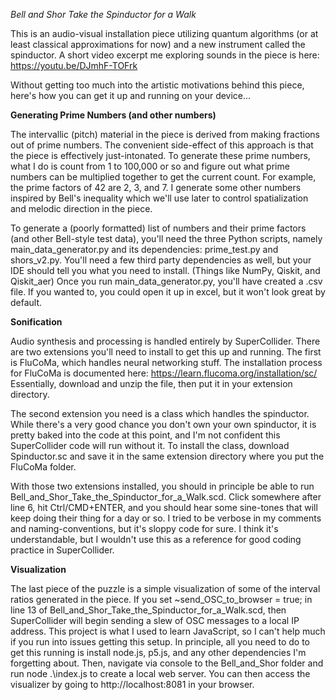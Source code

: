 _Bell and Shor Take the Spinductor for a Walk_

This is an audio-visual installation piece utilizing quantum algorithms (or at least classical approximations for now) and a new instrument called the spinductor. 
A short video excerpt me exploring sounds in the piece is here: https://youtu.be/DJmhF-TOFrk 

Without getting too much into the artistic motivations behind this piece, here's how you can get it up and running on your device...

**Generating Prime Numbers (and other numbers)**

The intervallic (pitch) material in the piece is derived from making fractions out of prime numbers. 
The convenient side-effect of this approach is that the piece is effectively just-intonated.
To generate these prime numbers, what I do is count from 1 to 100,000 or so and figure out what prime numbers can be multiplied together to get the current count.
For example, the prime factors of 42 are 2, 3, and 7.
I generate some other numbers inspired by Bell's inequality which we'll use later to control spatialization and melodic direction in the piece.

To generate a (poorly formatted) list of numbers and their prime factors (and other Bell-style test data), you'll need the three Python scripts, namely main_data_generator.py and its dependencies: prime_test.py and shors_v2.py.
You'll need a few third party dependencies as well, but your IDE should tell you what you need to install. (Things like NumPy, Qiskit, and Qiskit_aer)
Once you run main_data_generator.py, you'll have created a .csv file. If you wanted to, you could open it up in excel, but it won't look great by default.

**Sonification**

Audio synthesis and processing is handled entirely by SuperCollider. 
There are two extensions you'll need to install to get this up and running. 
The first is FluCoMa, which handles neural networking stuff.
The installation process for FluCoMa is documented here: https://learn.flucoma.org/installation/sc/
Essentially, download and unzip the file, then put it in your extension directory.

The second extension you need is a class which handles the spinductor. 
While there's a very good chance you don't own your own spinductor, it is pretty baked into the code at this point, and I'm not confident this SuperCollider code will run without it.
To install the class, download Spinductor.sc and save it in the same extension directory where you put the FluCoMa folder.

With those two extensions installed, you should in principle be able to run Bell_and_Shor_Take_the_Spinductor_for_a_Walk.scd.
Click somewhere after line 6, hit Ctrl/CMD+ENTER, and you should hear some sine-tones that will keep doing their thing for a day or so.
I tried to be verbose in my comments and naming-conventions, but it's sloppy code for sure. 
I think it's understandable, but I wouldn't use this as a reference for good coding practice in SuperCollider.

**Visualization**

The last piece of the puzzle is a simple visualization of some of the interval ratios generated in the piece.
If you set ~send_OSC_to_browser = true; in line 13 of Bell_and_Shor_Take_the_Spinductor_for_a_Walk.scd, then SuperCollider will begin sending a slew of OSC messages to a local IP address.
This project is what I used to learn JavaScript, so I can't help much if you run into issues getting this setup.
In principle, all you need to do to get this running is install node.js, p5.js, and any other dependencies I'm forgetting about.
Then, navigate via console to the Bell_and_Shor folder and run node .\index.js to create a local web server.
You can then access the visualizer by going to http://localhost:8081 in your browser.
